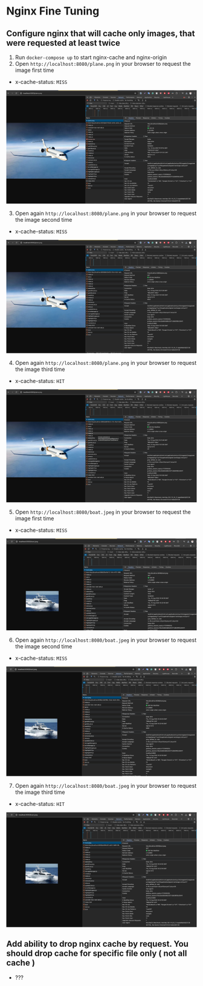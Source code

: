 # Nginx Fine Tuning

## Configure nginx that will cache only images, that were requested at least twice

1. Run `docker-compose up` to start nginx-cache and nginx-origin
2. Open `http://localhost:8080/plane.png` in your browser to request the image first time

- x-cache-status: `MISS`

![1.png](images/1.png)

3. Open again `http://localhost:8080/plane.png` in your browser to request the image second time

- x-cache-status: `MISS`

![1.png](images/2.png)

4. Open again `http://localhost:8080/plane.png` in your browser to request the image third time

- x-cache-status: `HIT`

![1.png](images/3.png)

5. Open `http://localhost:8080/boat.jpeg` in your browser to request the image first time

- x-cache-status: `MISS`

![1.png](images/4.png)


6. Open again `http://localhost:8080/boat.jpeg` in your browser to request the image second time

- x-cache-status: `MISS`

![1.png](images/5.png)

7. Open again `http://localhost:8080/boat.jpeg` in your browser to request the image third time

- x-cache-status: `HIT`

![1.png](images/6.png)

## Add ability to drop nginx cache by request. You should drop cache for specific file only ( not all cache )

- ???
